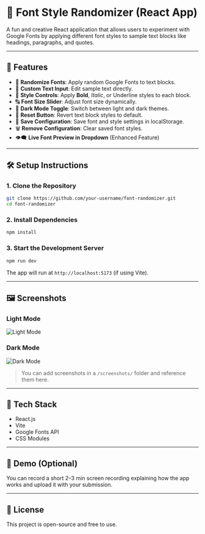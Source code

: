
# 🎨 Font Style Randomizer (React App)

A fun and creative React application that allows users to experiment with Google Fonts by applying different font styles to sample text blocks like headings, paragraphs, and quotes.

---

## 🚀 Features

- 🎲 **Randomize Fonts**: Apply random Google Fonts to text blocks.
- 📝 **Custom Text Input**: Edit sample text directly.
- 🎨 **Style Controls**: Apply **Bold**, _Italic_, or Underline styles to each block.
- 🔠 **Font Size Slider**: Adjust font size dynamically.
- 🌙 **Dark Mode Toggle**: Switch between light and dark themes.
- 🔄 **Reset Button**: Revert text block styles to default.
- 💾 **Save Configuration**: Save font and style settings in localStorage.
- 🗑️ **Remove Configuration**: Clear saved font styles.
- 👁️‍🗨️ **Live Font Preview in Dropdown** (Enhanced Feature)

---

## 🛠️ Setup Instructions

### 1. Clone the Repository

```bash
git clone https://github.com/your-username/font-randomizer.git
cd font-randomizer
```

### 2. Install Dependencies

```bash
npm install
```

### 3. Start the Development Server

```bash
npm run dev
```

The app will run at `http://localhost:5173` (if using Vite).

---

## 🖼️ Screenshots

### Light Mode  
![Light Mode](screenshots/light-mode.png)

### Dark Mode  
![Dark Mode](screenshots/dark-mode.png)

> You can add screenshots in a `/screenshots/` folder and reference them here.

---

## 📁 Tech Stack

- React.js
- Vite
- Google Fonts API
- CSS Modules

---

## 🎥 Demo (Optional)

You can record a short 2–3 min screen recording explaining how the app works and upload it with your submission.

---

## 📄 License

This project is open-source and free to use.
